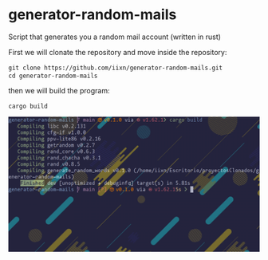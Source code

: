 # generator-random-mails
Script that generates you a random mail account (written in rust)

First we will clonate the repository and move inside the repository:
```
git clone https://github.com/iixn/generator-random-mails.git
cd generator-random-mails
```
then we will build the program:
```
cargo build
```
![](./img/cargo-building.png)
